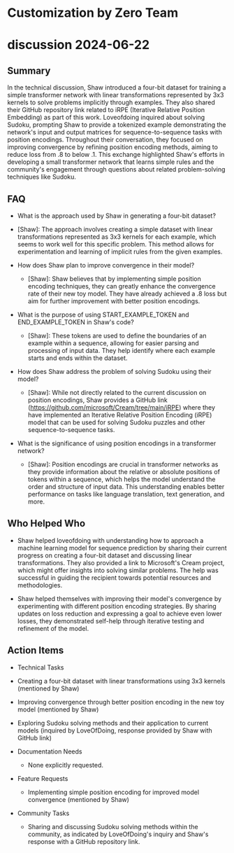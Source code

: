 # Customization by Zero Team

# discussion 2024-06-22

## Summary
 In the technical discussion, Shaw introduced a four-bit dataset for training a simple transformer network with linear transformations represented by 3x3 kernels to solve problems implicitly through examples. They also shared their GitHub repository link related to iRPE (Iterative Relative Position Embedding) as part of this work. Loveofdoing inquired about solving Sudoku, prompting Shaw to provide a tokenized example demonstrating the network's input and output matrices for sequence-to-sequence tasks with position encodings. Throughout their conversation, they focused on improving convergence by refining position encoding methods, aiming to reduce loss from .8 to below .1. This exchange highlighted Shaw's efforts in developing a small transformer network that learns simple rules and the community's engagement through questions about related problem-solving techniques like Sudoku.

## FAQ
 - What is the approach used by Shaw in generating a four-bit dataset?
  - [Shaw]: The approach involves creating a simple dataset with linear transformations represented as 3x3 kernels for each example, which seems to work well for this specific problem. This method allows for experimentation and learning of implicit rules from the given examples.

- How does Shaw plan to improve convergence in their model?
  - [Shaw]: Shaw believes that by implementing simple position encoding techniques, they can greatly enhance the convergence rate of their new toy model. They have already achieved a .8 loss but aim for further improvement with better position encodings.

- What is the purpose of using START_EXAMPLE_TOKEN and END_EXAMPLE_TOKEN in Shaw's code?
  - [Shaw]: These tokens are used to define the boundaries of an example within a sequence, allowing for easier parsing and processing of input data. They help identify where each example starts and ends within the dataset.

- How does Shaw address the problem of solving Sudoku using their model?
  - [Shaw]: While not directly related to the current discussion on position encodings, Shaw provides a GitHub link (https://github.com/microsoft/Cream/tree/main/iRPE) where they have implemented an Iterative Relative Position Encoding (iRPE) model that can be used for solving Sudoku puzzles and other sequence-to-sequence tasks.

- What is the significance of using position encodings in a transformer network?
  - [Shaw]: Position encodings are crucial in transformer networks as they provide information about the relative or absolute positions of tokens within a sequence, which helps the model understand the order and structure of input data. This understanding enables better performance on tasks like language translation, text generation, and more.

## Who Helped Who
 - Shaw helped loveofdoing with understanding how to approach a machine learning model for sequence prediction by sharing their current progress on creating a four-bit dataset and discussing linear transformations. They also provided a link to Microsoft's Cream project, which might offer insights into solving similar problems. The help was successful in guiding the recipient towards potential resources and methodologies.

- Shaw helped themselves with improving their model's convergence by experimenting with different position encoding strategies. By sharing updates on loss reduction and expressing a goal to achieve even lower losses, they demonstrated self-help through iterative testing and refinement of the model.

## Action Items
 - Technical Tasks
  - Creating a four-bit dataset with linear transformations using 3x3 kernels (mentioned by Shaw)
  - Improving convergence through better position encoding in the new toy model (mentioned by Shaw)
  - Exploring Sudoku solving methods and their application to current models (inquired by LoveOfDoing, response provided by Shaw with GitHub link)

- Documentation Needs
  - None explicitly requested.

- Feature Requests
  - Implementing simple position encoding for improved model convergence (mentioned by Shaw)

- Community Tasks
  - Sharing and discussing Sudoku solving methods within the community, as indicated by LoveOfDoing's inquiry and Shaw's response with a GitHub repository link.


